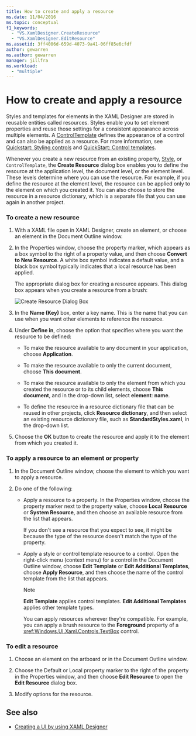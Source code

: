 ```yaml
---
title: How to create and apply a resource
ms.date: 11/04/2016
ms.topic: conceptual
f1_keywords:
  - "VS.XamlDesigner.CreateResource"
  - "VS.XamlDesigner.EditResource"
ms.assetid: 3ff4006d-659d-4073-9a41-06ff85e6cfdf
author: gewarren
ms.author: gewarren
manager: jillfra
ms.workload:
  - "multiple"
---
```

# How to create and apply a resource
Styles and templates for elements in the XAML Designer are stored in reusable entities called resources. Styles enable you to set element properties and reuse those settings for a consistent appearance across multiple elements. A [ControlTemplate](/uwp/api/Windows.UI.Xaml.Controls.ControlTemplate) defines the appearance of a control and can also be applied as a resource. For more information, see [Quickstart: Styling controls](http://go.microsoft.com/fwlink/?LinkID=248239) and [QuickStart: Control templates](http://go.microsoft.com/fwlink/?LinkID=247982).

 Whenever you create a new resource from an existing property, [Style](/uwp/api/Windows.UI.Xaml.Style), or `ControlTemplate`, the **Create Resource** dialog box enables you to define the resource at the application level, the document level, or the element level. These levels determine where you can use the resource. For example, if you define the resource at the element level, the resource can be applied only to the element on which you created it. You can also choose to store the resource in a resource dictionary, which is a separate file that you can use again in another project.

### To create a new resource

1.  With a XAML file open in XAML Designer, create an element, or choose an element in the Document Outline window.

2.  In the Properties window, choose the property marker, which appears as a box symbol to the right of a property value, and then choose **Convert to New Resource**. A white box symbol indicates a default value, and a black box symbol typically indicates that a local resource has been applied.

     The appropriate dialog box for creating a resource appears. This dialog box appears when you create a resource from a brush:

     ![Create Resource Dialog Box](../designers/media/xaml_create_resource.png)

3.  In the **Name (Key)** box, enter a key name. This is the name that you can use when you want other elements to reference the resource.

4.  Under **Define in**, choose the option that specifies where you want the resource to be defined:

    -   To make the resource available to any document in your application, choose **Application**.

    -   To make the resource available to only the current document, choose **This document**.

    -   To make the resource available to only the element from which you created the resource or to its child elements, choose **This document**, and in the drop-down list, select **element**: **name**.

    -   To define the resource in a resource dictionary file that can be reused in other projects, click **Resource dictionary**, and then select an existing resource dictionary file, such as **StandardStyles.xaml**, in the drop-down list.

5.  Choose the **OK** button to create the resource and apply it to the element from which you created it.

### To apply a resource to an element or property

1. In the Document Outline window, choose the element to which you want to apply a resource.

2. Do one of the following:

   - Apply a resource to a property. In the Properties window, choose the property marker next to the property value, choose **Local Resource** or **System Resource**, and then choose an available resource from the list that appears.

      If you don't see a resource that you expect to see, it might be because the type of the resource doesn't match the type of the property.

   - Apply a style or control template resource to a control. Open the right-click menu (context menu) for a control in the Document Outline window, choose **Edit Template** or **Edit Additional Templates**, choose **Apply Resource**, and then choose the name of the control template from the list that appears.

     > [!NOTE]
     > **Edit Template** applies control templates. **Edit Additional Templates** applies other template types.

     You can apply resources wherever they're compatible. For example, you can apply a brush resource to the **Foreground** property of a <xref:Windows.UI.Xaml.Controls.TextBox> control.

### To edit a resource

1.  Choose an element on the artboard or in the Document Outline window.

2.  Choose the Default or Local property marker to the right of the property in the Properties window, and then choose **Edit Resource** to open the **Edit Resource** dialog box.

3.  Modify options for the resource.

## See also

- [Creating a UI by using XAML Designer](../designers/creating-a-ui-by-using-xaml-designer-in-visual-studio.md)